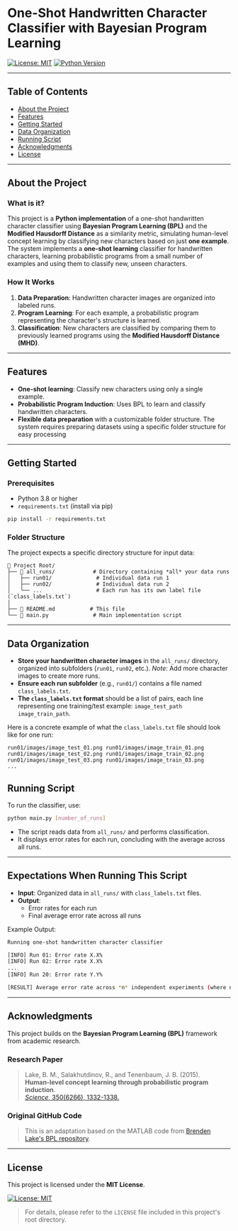 # One-Shot Handwritten Character Classifier with Bayesian Program Learning

[![License: MIT](https://img.shields.io/badge/License-MIT-yellow.svg)](https://opensource.org/licenses/MIT)
[![Python Version](https://img.shields.io/badge/Python-3.8+-blue.svg)](https://www.python.org/downloads/)

---

## Table of Contents

  - [About the Project](#about-the-project)
  - [Features](#features)
  - [Getting Started](#getting-started)
  - [Data Organization](#data-organization)
  - [Running Script](#running-script)
  - [Acknowledgments](#acknowledgments)
  - [License](#license)

---

## About the Project

### What is it?

This project is a **Python implementation** of a one-shot handwritten character classifier using **Bayesian Program Learning (BPL)** and the **Modified Hausdorff Distance** as a similarity metric, simulating human-level concept learning by classifying new characters based on just **one example**. The system implements a **one-shot learning** classifier for handwritten characters, learning probabilistic programs from a small number of examples and using them to classify new, unseen characters.

### How It Works

1. **Data Preparation**: Handwritten character images are organized into labeled runs.
2. **Program Learning**: For each example, a probabilistic program representing the character's structure is learned.
3. **Classification**: New characters are classified by comparing them to previously learned programs using the **Modified Hausdorff Distance (MHD)**.

---

## Features

- **One-shot learning**: Classify new characters using only a single example.
- **Probabilistic Program Induction**: Uses BPL to learn and classify handwritten characters.
- **Flexible data preparation** with a customizable folder structure. The system requires preparing datasets using a specific folder structure for easy processing

---

## Getting Started

### Prerequisites

- Python 3.8 or higher
- `requirements.txt` (install via pip)

```bash
pip install -r requirements.txt
```

### Folder Structure

The project expects a specific directory structure for input data:

```
📂 Project Root/
├── 📁 all_runs/            # Directory containing *all* your data runs
│   ├── run01/              # Individual data run 1
│   ├── run02/              # Individual data run 2
│   └── ...                 # Each run has its own label file (`class_labels.txt`)
│
├── 📄 README.md           # This file
└── 📘 main.py              # Main implementation script
```

---

## Data Organization

*   **Store your handwritten character images** in the `all_runs/` directory, organized into subfolders (`run01`, `run02`, etc.). *Note*: Add more character images to create more runs.
*   **Ensure each run subfolder** (e.g., `run01/`) contains a file named `class_labels.txt`.
*   **The `class_labels.txt` format** should be a list of pairs, each line representing one training/test example: `image_test_path image_train_path`.

Here is a concrete example of what the `class_labels.txt` file should look like for one run:

```text
run01/images/image_test_01.png run01/images/image_train_01.png
run01/images/image_test_02.png run01/images/image_train_02.png
run01/images/image_test_03.png run01/images/image_train_03.png
...
```

## Running Script

To run the classifier, use:

```bash
python main.py [number_of_runs]
```

- The script reads data from `all_runs/` and performs classification.
- It displays error rates for each run, concluding with the average across all runs.

---

## Expectations When Running This Script

- **Input**: Organized data in `all_runs/` with `class_labels.txt` files.
- **Output**:
  - Error rates for each run
  - Final average error rate across all runs

Example Output:
```bash
Running one-shot handwritten character classifier

[INFO] Run 01: Error rate X.X%
[INFO] Run 02: Error rate X.X%
...
[INFO] Run 20: Error rate Y.Y%

[RESULT] Average error rate across *n* independent experiments (where n is the number of runs): Z.Z%
```

---

## Acknowledgments

This project builds on the **Bayesian Program Learning (BPL)** framework from academic research.

### Research Paper

> Lake, B. M., Salakhutdinov, R., and Tenenbaum, J. B. (2015).  
> **Human-level concept learning through probabilistic program induction**.  
> [*Science*, 350(6266), 1332-1338.](https://www.science.org/doi/abs/10.1126/science.aab3050)

### Original GitHub Code

> This is an adaptation based on the MATLAB code from [Brenden Lake's BPL repository](https://github.com/brendenlake/BPL).

---

## License

This project is licensed under the **MIT License**.

[![License: MIT](https://img.shields.io/badge/License-MIT-yellow.svg)](https://opensource.org/licenses/MIT)

> For details, please refer to the `LICENSE` file included in this project's root directory.
